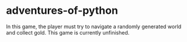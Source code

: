 # adventures-of-python
In this game, the player must try to navigate a randomly generated world and collect gold. This game is currently unfinished.
